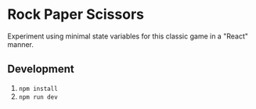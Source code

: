 # Rock Paper Scissors

Experiment using minimal state variables for this classic game in a "React" manner.

## Development

1. `npm install`
2. `npm run dev`
